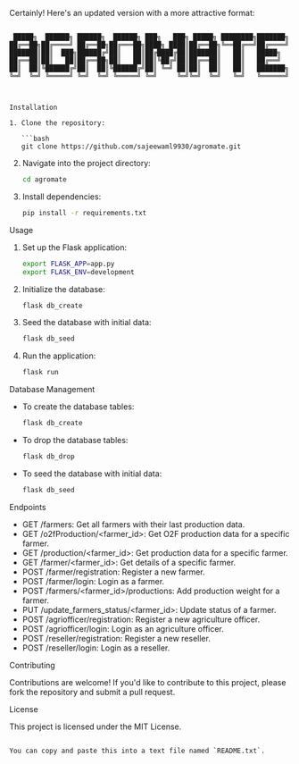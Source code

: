 Certainly! Here's an updated version with a more attractive format:

```

 █████╗  ██████╗ ██████╗  ██████╗ ███╗   ███╗ █████╗ ████████╗███████╗
██╔══██╗██╔════╝ ██╔══██╗██╔═══██╗████╗ ████║██╔══██╗╚══██╔══╝██╔════╝
███████║██║  ███╗██████╔╝██║   ██║██╔████╔██║███████║   ██║   █████╗  
██╔══██║██║   ██║██╔══██╗██║   ██║██║╚██╔╝██║██╔══██║   ██║   ██╔══╝  
██║  ██║╚██████╔╝██║  ██║╚██████╔╝██║ ╚═╝ ██║██║  ██║   ██║   ███████╗
╚═╝  ╚═╝ ╚═════╝ ╚═╝  ╚═╝ ╚═════╝ ╚═╝     ╚═╝╚═╝  ╚═╝   ╚═╝   ╚══════╝
                                                                      


Installation

1. Clone the repository:

   ```bash
   git clone https://github.com/sajeewaml9930/agromate.git
   ```

2. Navigate into the project directory:

   ```bash
   cd agromate
   ```

3. Install dependencies:

   ```bash
   pip install -r requirements.txt
   ```

Usage

1. Set up the Flask application:

   ```bash
   export FLASK_APP=app.py
   export FLASK_ENV=development
   ```

2. Initialize the database:

   ```bash
   flask db_create
   ```

3. Seed the database with initial data:

   ```bash
   flask db_seed
   ```

4. Run the application:

   ```bash
   flask run
   ```

Database Management

- To create the database tables:

  ```bash
  flask db_create
  ```

- To drop the database tables:

  ```bash
  flask db_drop
  ```

- To seed the database with initial data:

  ```bash
  flask db_seed
  ```

Endpoints

- GET /farmers: Get all farmers with their last production data.
- GET /o2fProduction/<farmer_id>: Get O2F production data for a specific farmer.
- GET /production/<farmer_id>: Get production data for a specific farmer.
- GET /farmer/<farmer_id>: Get details of a specific farmer.
- POST /farmer/registration: Register a new farmer.
- POST /farmer/login: Login as a farmer.
- POST /farmers/<farmer_id>/productions: Add production weight for a farmer.
- PUT /update_farmers_status/<farmer_id>: Update status of a farmer.
- POST /agriofficer/registration: Register a new agriculture officer.
- POST /agriofficer/login: Login as an agriculture officer.
- POST /reseller/registration: Register a new reseller.
- POST /reseller/login: Login as a reseller.

Contributing

Contributions are welcome! If you'd like to contribute to this project, please fork the repository and submit a pull request.

License

This project is licensed under the MIT License.
```

You can copy and paste this into a text file named `README.txt`.
